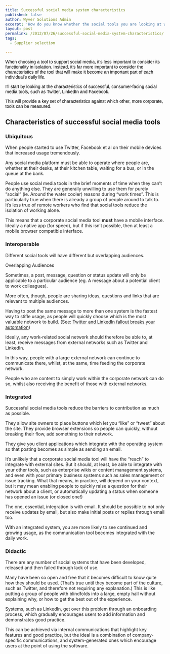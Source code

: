 ```yaml
---
title: Successful social media system characteristics
published: false
author: Wyver Solutions Admin
excerpt: 'How do you know whether the social tools you are looking at will work? I discuss the characteristics of successful tools  - focussing on ubiquity, interoperability, integration and guidance.'
layout: post
permalink: /2012/07/26/successful-social-media-system-characteristics/
tags:
  - Supplier selection

---
```

<span style="font-family: Arial, serif; color: #000000;">When choosing a tool to support social media, it&#8217;s less important to consider its functionality in isolation. Instead, it&#8217;s far more important to consider the characteristics of the tool that will make it become an important part of each individual&#8217;s daily life.</span>

<span style="color: #000000;"><span style="font-family: Arial, serif;">I'll start by looking at the characteristics of successful, consumer-facing social media tools, such as Twitter, LinkedIn and Facebook.</span></span>

<span style="color: #000000;"><span style="font-family: Arial, serif;">This will provide a key set of characteristics against which other, more corporate, tools can be measured.</span></span>

<h2 lang="en-GB">
  Characteristics of successful social media tools
</h2>

### Ubiquitous

When people started to use Twitter, Facebook et al on their mobile devices that increased usage tremendously.

Any social media platform must be able to operate where people are, whether at their desks, at their kitchen table, waiting for a bus, or in the queue at the bank.

People use social media tools in the brief moments of time when they can&#8217;t do anything else. They are generally unwilling to use them for purely “social” (ie. Around the water cooler) reasons during “work times”. This is particularly true when there is already a group of people around to talk to. It&#8217;s less true of remote workers who find that social tools reduce the isolation of working alone.

This means that a corporate social media tool **must** have a mobile interface. Ideally a native app (for speed), but if this isn&#8217;t possible, then at least a mobile browser compatible interface.

### Interoperable

Different social tools will have different but overlapping audiences.

  <p class="wp-caption-text">
    Overlapping Audiences
  </p>
</div>

Sometimes, a post, message, question or status update will only be applicable to a particular audience (eg. A message about a potential client to work colleagues).

More often, though, people are sharing ideas, questions and links that are relevant to multiple audiences.

Having to post the same message to more than one system is the fastest way to stifle usage, as people will quickly choose which is the most valuable network to build. (See: <a href="http://sarahwoodonline.com/blog/2012/07/05/twitter-and-linkedin-fallout-breaks-your-automation/" target="_blank">Twitter and LinkedIn fallout breaks your automation</a>)

Ideally, any work-related social network should therefore be able to, at least, receive messages from external networks such as Twitter and LinkedIn.

In this way, people with a large external network can continue to communicate there, whilst, at the same, time feeding the corporate network.

People who are content to simply work within the corporate network can do so, whilst also receiving the benefit of those with external networks.

### Integrated

Successful social media tools reduce the barriers to contribution as much as possible.

They allow site owners to place buttons which let you “like” or “tweet” about the site. They provide browser extensions so people can quickly, without breaking their flow, add something to their network.

They give you client applications which integrate with the operating system so that posting becomes as simple as sending an email.

It&#8217;s unlikely that a corporate social media tool will have the “reach” to integrate with external sites. But it should, at least, be able to integrate with your other tools, such as enterprise wikis or content management systems, and even with your primary business systems such as sales management or issue tracking. What that means, in practice, will depend on your context, but it may mean enabling people to quickly raise a question for their network about a client, or automatically updating a status when someone has opened an issue (or closed one!)

The one, essential, integration is with email. It should be possible to not only receive updates by email, but also make initial posts or replies through email too.

With an integrated system, you are more likely to see continued and growing usage, as the communication tool becomes integrated with the daily work.

### Didactic

There are any number of social systems that have been developed, released and then failed through lack of use.

Many have been so open and free that it becomes difficult to know quite how they should be used. (That&#8217;s true until they become part of the culture, such as Twitter, and therefore not requiring any explanation.) This is like putting a group of people with blindfolds into a large, empty hall without explaining why, or how to get the best out of the experience.

Systems, such as LinkedIn, get over this problem through an onboarding process, which gradually encourages users to add information and demonstrates good practice.

This can be achieved via internal communications that highlight key features and good practice, but the ideal is a combination of company-specific communications, and system-generated ones which encourage users at the point of using the software.
